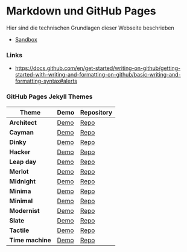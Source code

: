 # Markdown und GitHub Pages

Hier sind die technischen Grundlagen dieser Webseite beschrieben

- [Sandbox](pages/sandbox.md)

### Links
- https://docs.github.com/en/get-started/writing-on-github/getting-started-with-writing-and-formatting-on-github/basic-writing-and-formatting-syntax#alerts


### GitHub Pages Jekyll Themes

Theme | Demo | Repository
------|------|-----------
**Architect** | [Demo](https://pages-themes.github.io/architect) | [Repo](https://github.com/pages-themes/architect)
**Cayman** | [Demo](https://pages-themes.github.io/cayman) | [Repo](https://github.com/pages-themes/cayman)
**Dinky** | [Demo](https://pages-themes.github.io/dinky) | [Repo](https://github.com/pages-themes/dinky)
**Hacker** | [Demo](https://pages-themes.github.io/hacker) | [Repo](https://github.com/pages-themes/hacker)
**Leap day** | [Demo](https://pages-themes.github.io/leap-day) | [Repo](https://github.com/pages-themes/leap-day)
**Merlot** | [Demo](https://pages-themes.github.io/merlot) | [Repo](https://github.com/pages-themes/merlot)
**Midnight** | [Demo](https://pages-themes.github.io/midnight) | [Repo](https://github.com/pages-themes/midnight)
**Minima** | [Demo](https://github.com/jekyll/minima) | [Repo](https://github.com/jekyll/minima)
**Minimal** | [Demo](https://pages-themes.github.io/minimal) | [Repo](https://github.com/pages-themes/minimal)
**Modernist** | [Demo](https://pages-themes.github.io/modernist/) | [Repo](https://github.com/pages-themes/modernist)
**Slate** | [Demo](https://pages-themes.github.io/slate) | [Repo](https://github.com/pages-themes/slate)
**Tactile** | [Demo](https://pages-themes.github.io/tactile) | [Repo](https://github.com/pages-themes/tactile)
**Time machine** | [Demo](https://pages-themes.github.io/time-machine) | [Repo](https://github.com/pages-themes/time-machine)